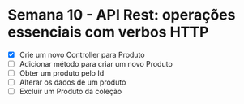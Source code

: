 # Semana 10 - API Rest: operações essenciais com verbos HTTP
- [x] Crie um novo Controller para Produto
- [ ] Adicionar método para criar um novo Produto
- [ ] Obter um produto pelo Id
- [ ] Alterar os dados de um produto
- [ ] Excluir um Produto da coleção
